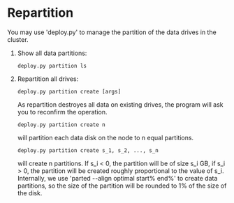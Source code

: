 # Repartition 

You may use 'deploy.py' to manage the partition of the data drives in the cluster. 

1. Show all data partitions:
   ```
   deploy.py partition ls
   ```
   
2. Repartition all drives:
   ```
   deploy.py partition create [args]
   ```
   As repartition destroyes all data on existing drives, the program will ask you to reconfirm the operation. 
   ```
   deploy.py partition create n
   ```
   will partition each data disk on the node to n equal partitions. 
   ```
   deploy.py partition create s_1, s_2, ..., s_n 
   ```
   will create n partitions. If s_i < 0, the partition will be of size s_i GB, if s_i > 0, the partition will be created roughly proportional to the value of s_i. Internally, we use 'parted --align optimal start% end%' to create data partitions, so the size of the partition will be rounded to 1% of the size of the disk. 